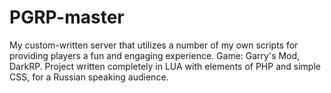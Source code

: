 # PGRP-master
My custom-written server that utilizes a number of my own scripts for providing players a fun and engaging experience. Game: Garry's Mod, DarkRP. Project written completely in LUA with elements of PHP and simple CSS, for a Russian speaking audience.
